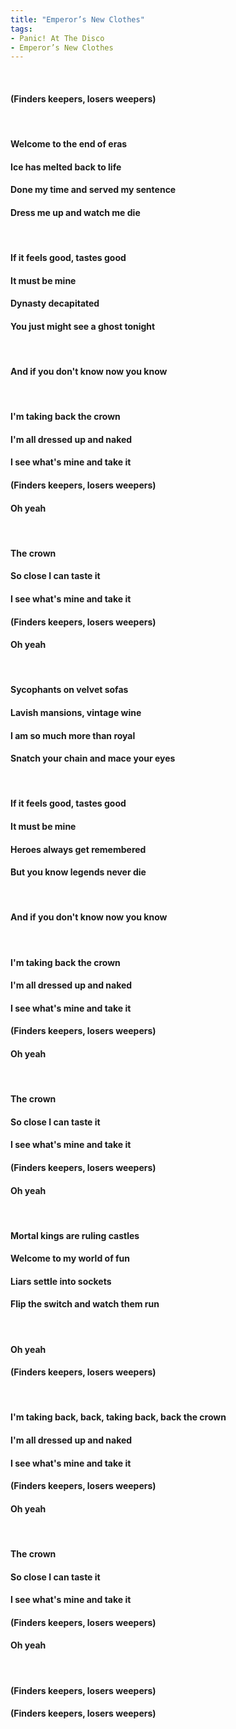 ```yaml
---
title: "Emperor’s New Clothes"
tags:
- Panic! At The Disco
- Emperor’s New Clothes
---
```

&nbsp;
#### (Finders keepers, losers weepers)
&nbsp;
#### Welcome to the end of eras
#### Ice has melted back to life
#### Done my time and served my sentence
#### Dress me up and watch me die
&nbsp;
#### If it feels good, tastes good
#### It must be mine
#### Dynasty decapitated
#### You just might see a ghost tonight
&nbsp;
#### And if you don't know now you know
&nbsp;
#### I'm taking back the crown
#### I'm all dressed up and naked
#### I see what's mine and take it
#### (Finders keepers, losers weepers)
#### Oh yeah
&nbsp;
#### The crown
#### So close I can taste it
#### I see what's mine and take it
#### (Finders keepers, losers weepers)
#### Oh yeah
&nbsp;
#### Sycophants on velvet sofas
#### Lavish mansions, vintage wine
#### I am so much more than royal
#### Snatch your chain and mace your eyes
&nbsp;
#### If it feels good, tastes good
#### It must be mine
#### Heroes always get remembered
#### But you know legends never die
&nbsp;
#### And if you don't know now you know
&nbsp;
#### I'm taking back the crown
#### I'm all dressed up and naked
#### I see what's mine and take it
#### (Finders keepers, losers weepers)
#### Oh yeah
&nbsp;
#### The crown
#### So close I can taste it
#### I see what's mine and take it
#### (Finders keepers, losers weepers)
#### Oh yeah
&nbsp;
#### Mortal kings are ruling castles
#### Welcome to my world of fun
#### Liars settle into sockets
#### Flip the switch and watch them run
&nbsp;
#### Oh yeah
#### (Finders keepers, losers weepers)
&nbsp;
#### I'm taking back, back, taking back, back the crown
#### I'm all dressed up and naked
#### I see what's mine and take it
#### (Finders keepers, losers weepers)
#### Oh yeah
&nbsp;
#### The crown
#### So close I can taste it
#### I see what's mine and take it
#### (Finders keepers, losers weepers)
#### Oh yeah
&nbsp;
#### (Finders keepers, losers weepers)
#### (Finders keepers, losers weepers)
